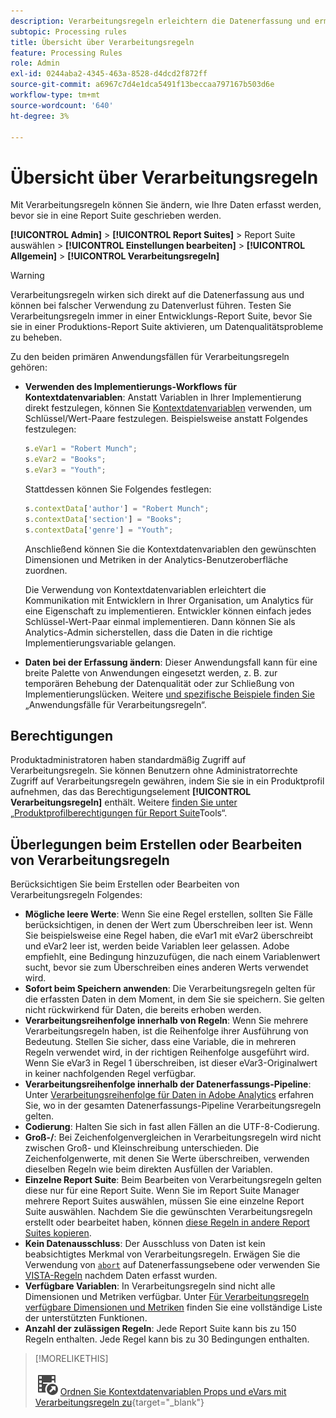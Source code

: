```yaml
---
description: Verarbeitungsregeln erleichtern die Datenerfassung und ermöglichen die Verwaltung der Inhalte, die an die Berichterstellung gesendet wurden.
subtopic: Processing rules
title: Übersicht über Verarbeitungsregeln
feature: Processing Rules
role: Admin
exl-id: 0244aba2-4345-463a-8528-d4dcd2f872ff
source-git-commit: a6967c7d4e1dca5491f13beccaa797167b503d6e
workflow-type: tm+mt
source-wordcount: '640'
ht-degree: 3%

---
```


# Übersicht über Verarbeitungsregeln

Mit Verarbeitungsregeln können Sie ändern, wie Ihre Daten erfasst werden, bevor sie in eine Report Suite geschrieben werden.

**[!UICONTROL Admin]** > **[!UICONTROL Report Suites]** > Report Suite auswählen > **[!UICONTROL Einstellungen bearbeiten]** > **[!UICONTROL Allgemein]** > **[!UICONTROL Verarbeitungsregeln]**

>[!WARNING]
>
>Verarbeitungsregeln wirken sich direkt auf die Datenerfassung aus und können bei falscher Verwendung zu Datenverlust führen. Testen Sie Verarbeitungsregeln immer in einer Entwicklungs-Report Suite, bevor Sie sie in einer Produktions-Report Suite aktivieren, um Datenqualitätsprobleme zu beheben.

Zu den beiden primären Anwendungsfällen für Verarbeitungsregeln gehören:

* **Verwenden des Implementierungs-Workflows für Kontextdatenvariablen**: Anstatt Variablen in Ihrer Implementierung direkt festzulegen, können Sie [Kontextdatenvariablen](/help/implement/vars/page-vars/contextdata.md) verwenden, um Schlüssel/Wert-Paare festzulegen. Beispielsweise anstatt Folgendes festzulegen:

  ```js
  s.eVar1 = "Robert Munch";
  s.eVar2 = "Books";
  s.eVar3 = "Youth";
  ```

  Stattdessen können Sie Folgendes festlegen:

  ```js
  s.contextData['author'] = "Robert Munch";
  s.contextData['section'] = "Books";
  s.contextData['genre'] = "Youth";
  ```

  Anschließend können Sie die Kontextdatenvariablen den gewünschten Dimensionen und Metriken in der Analytics-Benutzeroberfläche zuordnen.

  Die Verwendung von Kontextdatenvariablen erleichtert die Kommunikation mit Entwicklern in Ihrer Organisation, um Analytics für eine Eigenschaft zu implementieren. Entwickler können einfach jedes Schlüssel-Wert-Paar einmal implementieren. Dann können Sie als Analytics-Admin sicherstellen, dass die Daten in die richtige Implementierungsvariable gelangen.

* **Daten bei der Erfassung ändern**: Dieser Anwendungsfall kann für eine breite Palette von Anwendungen eingesetzt werden, z. B. zur temporären Behebung der Datenqualität oder zur Schließung von Implementierungslücken. Weitere [ und spezifische Beispiele finden Sie ](pr-use-cases.md) „Anwendungsfälle für Verarbeitungsregeln“.

## Berechtigungen

Produktadministratoren haben standardmäßig Zugriff auf Verarbeitungsregeln. Sie können Benutzern ohne Administratorrechte Zugriff auf Verarbeitungsregeln gewähren, indem Sie sie in ein Produktprofil aufnehmen, das das Berechtigungselement **[!UICONTROL Verarbeitungsregeln]** enthält. Weitere [ finden Sie unter „Produktprofilberechtigungen für Report Suite](/help/admin/admin-console/permissions/report-suite-tools.md)Tools“.

## Überlegungen beim Erstellen oder Bearbeiten von Verarbeitungsregeln

Berücksichtigen Sie beim Erstellen oder Bearbeiten von Verarbeitungsregeln Folgendes:

* **Mögliche leere Werte**: Wenn Sie eine Regel erstellen, sollten Sie Fälle berücksichtigen, in denen der Wert zum Überschreiben leer ist. Wenn Sie beispielsweise eine Regel haben, die eVar1 mit eVar2 überschreibt und eVar2 leer ist, werden beide Variablen leer gelassen. Adobe empfiehlt, eine Bedingung hinzuzufügen, die nach einem Variablenwert sucht, bevor sie zum Überschreiben eines anderen Werts verwendet wird.
* **Sofort beim Speichern anwenden**: Die Verarbeitungsregeln gelten für die erfassten Daten in dem Moment, in dem Sie sie speichern. Sie gelten nicht rückwirkend für Daten, die bereits erhoben werden.
* **Verarbeitungsreihenfolge innerhalb von Regeln**: Wenn Sie mehrere Verarbeitungsregeln haben, ist die Reihenfolge ihrer Ausführung von Bedeutung. Stellen Sie sicher, dass eine Variable, die in mehreren Regeln verwendet wird, in der richtigen Reihenfolge ausgeführt wird. Wenn Sie eVar3 in Regel 1 überschreiben, ist dieser eVar3-Originalwert in keiner nachfolgenden Regel verfügbar.
* **Verarbeitungsreihenfolge innerhalb der Datenerfassungs-Pipeline**: Unter [Verarbeitungsreihenfolge für Daten in Adobe Analytics](/help/technotes/processing-order.md) erfahren Sie, wo in der gesamten Datenerfassungs-Pipeline Verarbeitungsregeln gelten.
* **Codierung**: Halten Sie sich in fast allen Fällen an die UTF-8-Codierung.
* **Groß-/**: Bei Zeichenfolgenvergleichen in Verarbeitungsregeln wird nicht zwischen Groß- und Kleinschreibung unterschieden. Die Zeichenfolgenwerte, mit denen Sie Werte überschreiben, verwenden dieselben Regeln wie beim direkten Ausfüllen der Variablen.
* **Einzelne Report Suite**: Beim Bearbeiten von Verarbeitungsregeln gelten diese nur für eine Report Suite. Wenn Sie im Report Suite Manager mehrere Report Suites auswählen, müssen Sie eine einzelne Report Suite auswählen. Nachdem Sie die gewünschten Verarbeitungsregeln erstellt oder bearbeitet haben, können [ diese Regeln in andere Report Suites kopieren](pr-copy.md).
* **Kein Datenausschluss**: Der Ausschluss von Daten ist kein beabsichtigtes Merkmal von Verarbeitungsregeln. Erwägen Sie die Verwendung von [`abort`](/help/implement/vars/config-vars/abort.md) auf Datenerfassungsebene oder verwenden Sie [VISTA-Regeln](/help/technotes/vista.md) nachdem Daten erfasst wurden.
* **Verfügbare Variablen**: In Verarbeitungsregeln sind nicht alle Dimensionen und Metriken verfügbar. Unter [Für Verarbeitungsregeln verfügbare Dimensionen und Metriken](pr-variables.md) finden Sie eine vollständige Liste der unterstützten Funktionen.
* **Anzahl der zulässigen Regeln**: Jede Report Suite kann bis zu 150 Regeln enthalten. Jede Regel kann bis zu 30 Bedingungen enthalten.

>[!MORELIKETHIS]
>
>![VideoCheckedOut](/help/assets/icons/VideoCheckedOut.svg) [Ordnen Sie Kontextdatenvariablen Props und eVars mit Verarbeitungsregeln zu](https://experienceleague.adobe.com/en/docs/analytics-learn/tutorials/implementation/implementation-basics/map-contextdata-variables-into-props-and-evars-with-processing-rules){target="_blank"}
